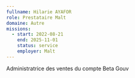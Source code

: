 ```yaml
---
fullname: Hilarie AYAFOR
role: Prestataire Malt
domaine: Autre
missions:
  - start: 2022-08-21
    end: 2025-11-01
    status: service
    employer: Malt
---
```


Administratrice des ventes du compte Beta Gouv
